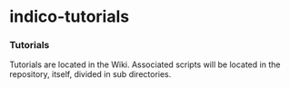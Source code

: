 # indico-tutorials

### Tutorials
Tutorials are located in the Wiki. Associated scripts will be located in the repository, itself, divided in sub directories.
